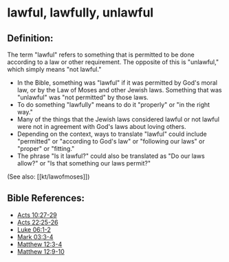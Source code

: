 # lawful, lawfully, unlawful #

## Definition: ##

The term "lawful" refers to something that is permitted to be done according to a law or other requirement. The opposite of this is "unlawful," which simply means "not lawful." 

* In the Bible, something was "lawful" if it was permitted by God's moral law, or by the Law of Moses and other Jewish laws. Something that was "unlawful" was "not permitted" by those laws.
* To do something "lawfully" means to do it "properly" or "in the right way."
* Many of the things that the Jewish laws considered lawful or not lawful were not in agreement with God's laws about loving others.
* Depending on the context, ways to translate "lawful" could include "permitted" or "according to God's law" or "following our laws" or "proper" or "fitting."
* The phrase "Is it lawful?" could also be translated as "Do our laws allow?" or "Is that something our laws permit?"

(See also: [[kt/lawofmoses]])

## Bible References: ##

* [Acts 10:27-29](en/tn/act/help/10/27)
* [Acts 22:25-26](en/tn/act/help/22/25)
* [Luke 06:1-2](en/tn/luk/help/06/01)
* [Mark 03:3-4](en/tn/mrk/help/03/03)
* [Matthew 12:3-4](en/tn/mat/help/12/03)
* [Matthew 12:9-10](en/tn/mat/help/12/09)